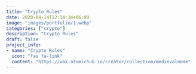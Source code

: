 ```yaml
---
title: "Crypto Rules"
date: 2020-04-14T12:14:34+06:00
image: "images/portfolio/1.webp"
categories: ["crypto"]
description: "Crypto Rules"
draft: false
project_info:
- name: "Crypto Rules"
  icon: "fas fa-link"
  content: "https://wax.atomichub.io/creator/collection/medievalmeme"
---
```

